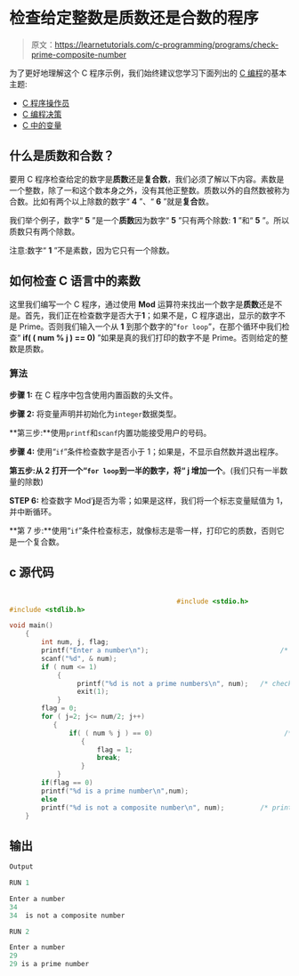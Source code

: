 # 检查给定整数是质数还是合数的程序

> 原文：<https://learnetutorials.com/c-programming/programs/check-prime-composite-number>

为了更好地理解这个 C 程序示例，我们始终建议您学习下面列出的 [C 编程](../ "C programming")的基本主题:

*   [C 程序操作员](../../c-programming/operators "C program tokens")
*   [C 编程决策](../../c-programming/decision-making-statements "C programming decision making")
*   [C 中的变量](../../c-programming/variables)

## 什么是质数和合数？

要用 C 程序检查给定的数字是**质数**还是**复合数**，我们必须了解以下内容。素数是一个整数，除了一和这个数本身之外，没有其他正整数。质数以外的自然数被称为合数。比如有两个以上除数的数字“ **4** ”、“ **6** ”就是**复合**数。

我们举个例子，数字“ **5** ”是一个**质数**因为数字“ **5** ”只有两个除数: **1** ”和“ **5** ”。所以质数只有两个除数。

注意:数字“ **1** ”不是素数，因为它只有一个除数。

## 如何检查 C 语言中的素数

这里我们编写一个 C 程序，通过使用 **Mod** 运算符来找出一个数字是**质数**还是不是。首先，我们正在检查数字是否大于**1**；如果不是，C 程序退出，显示的数字不是 Prime。否则我们输入一个从 **1** 到那个数字的“`for loop`”，在那个循环中我们检查“ **if( ( num % j ) == 0)** ”如果是真的我们打印的数字不是 Prime。否则给定的整数是质数。

### 算法

**步骤 1:** 在 C 程序中包含使用内置函数的头文件。

**步骤 2:** 将变量声明并初始化为`integer`数据类型。

**第三步:**使用`printf`和`scanf`内置功能接受用户的号码。

**步骤 4:** 使用“`if`”条件检查数字是否小于 1；如果是，不显示自然数并退出程序。

**第五步:**从 **2** 打开一个“`for loop`到一半的数字，将“ **j** 增加**一个**。(我们只有一半数量的除数)

**STEP 6:** 检查数字 Mod’**j**是否为零；如果是这样，我们将一个标志变量赋值为 1，并中断循环。

**第 7 步:**使用“`if`”条件检查标志，就像标志是零一样，打印它的质数，否则它是一个复合数。

## c 源代码

```c

                                          #include <stdio.h>
#include <stdlib.h>

void main()
    {
        int num, j, flag;
        printf("Enter a number\n");                                 /* take the input number from user */
        scanf("%d", & num);
        if ( num <= 1)
            {
                 printf("%d is not a prime numbers\n", num);   /* check whether number is less than 1 */
                 exit(1);
            }
        flag = 0;
        for ( j=2; j<= num/2; j++)
           {
               if( ( num % j ) == 0)                                 /* do the calculation using mod operator and check the given number is prime or not  */
                  {
                      flag = 1;
                      break;
                  }
            }
        if(flag == 0)
        printf("%d is a prime number\n",num);
        else
        printf("%d is not a composite number\n", num);         /* prints the output of the program */
    }

```

## 输出

```c
Output

RUN 1

Enter a number
34
34  is not a composite number

RUN 2

Enter a number
29
29 is a prime number
```